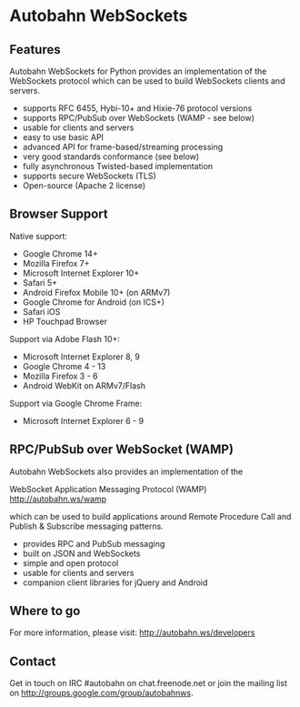 Autobahn WebSockets
===================

Features
--------

Autobahn WebSockets for Python provides an implementation of the WebSockets
protocol which can be used to build WebSockets clients and servers.

   * supports RFC 6455, Hybi-10+ and Hixie-76 protocol versions
   * supports RPC/PubSub over WebSockets (WAMP - see below)
   * usable for clients and servers
   * easy to use basic API
   * advanced API for frame-based/streaming processing
   * very good standards conformance (see below)
   * fully asynchronous Twisted-based implementation
   * supports secure WebSockets (TLS)
   * Open-source (Apache 2 license)


Browser Support
---------------

Native support:

   * Google Chrome 14+
   * Mozilla Firefox 7+
   * Microsoft Internet Explorer 10+
   * Safari 5+
   * Android Firefox Mobile 10+ (on ARMv7)
   * Google Chrome for Android (on ICS+)
   * Safari iOS
   * HP Touchpad Browser

Support via Adobe Flash 10+:

   * Microsoft Internet Explorer 8, 9
   * Google Chrome 4 - 13
   * Mozilla Firefox 3 - 6
   * Android WebKit on ARMv7/Flash

Support via Google Chrome Frame:

   * Microsoft Internet Explorer 6 - 9


RPC/PubSub over WebSocket (WAMP)
--------------------------------

Autobahn WebSockets also provides an implementation of the

   WebSocket Application Messaging Protocol (WAMP)
   http://autobahn.ws/wamp

which can be used to build applications around Remote Procedure Call
and Publish & Subscribe messaging patterns.

   * provides RPC and PubSub messaging
   * built on JSON and WebSockets
   * simple and open protocol
   * usable for clients and servers
   * companion client libraries for jQuery and Android


Where to go
-----------

For more information, please visit: http://autobahn.ws/developers


Contact
-------

Get in touch on IRC #autobahn on chat.freenode.net or join the mailing
list on http://groups.google.com/group/autobahnws.
